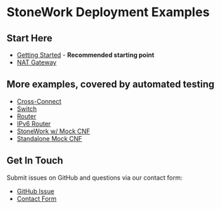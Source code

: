 StoneWork Deployment Examples
=============================

Start Here
--------------------

* [Getting Started](./getting-started/EXAMPLE.md) - **Recommended starting point**
* [NAT Gateway](./nat-router/EXAMPLE.md)

More examples, covered by automated testing
----------------------------

* [Cross-Connect](./testing/010-xconnect/EXAMPLE.md)
* [Switch](./testing/020-switch/EXAMPLE.md)
* [Router](./testing/030-router/EXAMPLE.md)
* [IPv6 Router](./testing/040-router6/EXAMPLE.md)
* [StoneWork w/ Mock CNF](./testing/100-mock-cnf-module/EXAMPLE.md)
* [Standalone Mock CNF](./testing/110-mock-cnf-standalone/EXAMPLE.md)


Get In Touch
----------------------------

Submit issues on GitHub and questions via our contact form:
* [GitHub Issue](https://github.com/PANTHEONtech/StoneWork/issues/new/choose)
* [Contact Form](https://cdnf.io/contact/)
